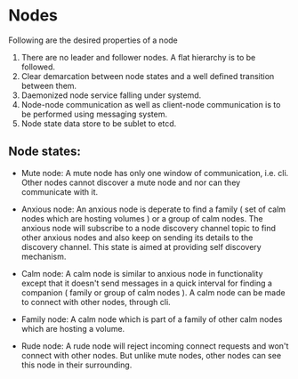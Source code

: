 # Nodes

Following are the desired properties of a node
1. There are no leader and follower nodes. A flat hierarchy is to be followed.
2. Clear demarcation between node states and a well defined transition between them.
3. Daemonized node service falling under systemd.
4. Node-node communication as well as client-node communication is to be performed using messaging system.
5. Node state data store to be sublet to etcd.


## Node states:

* Mute node: A mute node has only one window of communication, i.e. cli. Other nodes cannot discover a mute node and nor can they communicate with it.

* Anxious node: An anxious node is deperate to find a family ( set of calm nodes which are hosting volumes ) or a group of calm nodes. The anxious node will subscribe to a node discovery channel topic to find other anxious nodes and also keep on sending its details to the discovery channel. This state is aimed at providing self discovery mechanism.

* Calm node: A calm node is similar to anxious node in functionality except that it doesn't send messages in a quick interval for finding a companion ( family or group of calm nodes ). A calm node can be made to connect with other nodes, through cli.

* Family node: A calm node which is part of a family of other calm nodes which are hosting a volume.

* Rude node: A rude node will reject incoming connect requests and won't connect with other nodes. But unlike mute nodes, other nodes can see this node in their surrounding.
